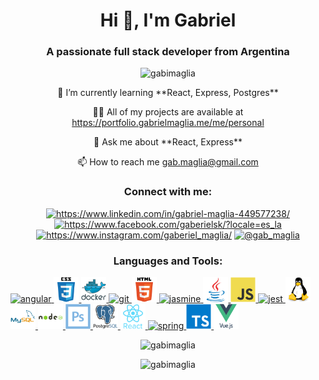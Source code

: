 <h1 align="center">Hi 👋, I'm Gabriel</h1>
<h3 align="center">A passionate full stack developer from Argentina</h3>

<p align="center"> 
  <img src="https://komarev.com/ghpvc/?username=gabimaglia&label=Profile%20views&color=0e75b6&style=flat" alt="gabimaglia" />
</p>

<p align="center">🌱 I’m currently learning **React, Express, Postgres**</p>

<p align="center">👨‍💻 All of my projects are available at <a href="https://portfolio.gabrielmaglia.me/me/personal">https://portfolio.gabrielmaglia.me/me/personal</a></p>

<p align="center">💬 Ask me about **React, Express**</p>

<p align="center">📫 How to reach me <a href="mailto:gab.maglia@gmail.com">gab.maglia@gmail.com</a></p>

<h3 align="center">Connect with me:</h3>
<p align="center">
  <a href="https://linkedin.com/in/https://www.linkedin.com/in/gabriel-maglia-449577238/" target="blank"><img src="https://raw.githubusercontent.com/rahuldkjain/github-profile-readme-generator/master/src/images/icons/Social/linked-in-alt.svg" alt="https://www.linkedin.com/in/gabriel-maglia-449577238/" height="30" width="40" /></a>
  <a href="https://fb.com/https://www.facebook.com/gaberielsk/?locale=es_la" target="blank"><img src="https://raw.githubusercontent.com/rahuldkjain/github-profile-readme-generator/master/src/images/icons/Social/facebook.svg" alt="https://www.facebook.com/gaberielsk/?locale=es_la" height="30" width="40" /></a>
  <a href="https://instagram.com/https://www.instagram.com/gaberiel_maglia/" target="blank"><img src="https://raw.githubusercontent.com/rahuldkjain/github-profile-readme-generator/master/src/images/icons/Social/instagram.svg" alt="https://www.instagram.com/gaberiel_maglia/" height="30" width="40" /></a>
  <a href="https://www.hackerrank.com/@gab_maglia" target="blank"><img src="https://raw.githubusercontent.com/rahuldkjain/github-profile-readme-generator/master/src/images/icons/Social/hackerrank.svg" alt="@gab_maglia" height="30" width="40" /></a>
</p>

<h3 align="center">Languages and Tools:</h3>
<p align="center"> 
  <p align="left"> <a href="https://angular.io" target="_blank" rel="noreferrer"> <img src="https://angular.io/assets/images/logos/angular/angular.svg" alt="angular" width="40" height="40"/> </a> <a href="https://www.w3schools.com/css/" target="_blank" rel="noreferrer"> <img src="https://raw.githubusercontent.com/devicons/devicon/master/icons/css3/css3-original-wordmark.svg" alt="css3" width="40" height="40"/> </a> <a href="https://www.docker.com/" target="_blank" rel="noreferrer"> <img src="https://raw.githubusercontent.com/devicons/devicon/master/icons/docker/docker-original-wordmark.svg" alt="docker" width="40" height="40"/> </a> <a href="https://git-scm.com/" target="_blank" rel="noreferrer"> <img src="https://www.vectorlogo.zone/logos/git-scm/git-scm-icon.svg" alt="git" width="40" height="40"/> </a> <a href="https://www.w3.org/html/" target="_blank" rel="noreferrer"> <img src="https://raw.githubusercontent.com/devicons/devicon/master/icons/html5/html5-original-wordmark.svg" alt="html5" width="40" height="40"/> </a> <a href="https://jasmine.github.io/" target="_blank" rel="noreferrer"> <img src="https://www.vectorlogo.zone/logos/jasmine/jasmine-icon.svg" alt="jasmine" width="40" height="40"/> </a> <a href="https://www.java.com" target="_blank" rel="noreferrer"> <img src="https://raw.githubusercontent.com/devicons/devicon/master/icons/java/java-original.svg" alt="java" width="40" height="40"/> </a> <a href="https://developer.mozilla.org/en-US/docs/Web/JavaScript" target="_blank" rel="noreferrer"> <img src="https://raw.githubusercontent.com/devicons/devicon/master/icons/javascript/javascript-original.svg" alt="javascript" width="40" height="40"/> </a> <a href="https://jestjs.io" target="_blank" rel="noreferrer"> <img src="https://www.vectorlogo.zone/logos/jestjsio/jestjsio-icon.svg" alt="jest" width="40" height="40"/> </a> <a href="https://www.linux.org/" target="_blank" rel="noreferrer"> <img src="https://raw.githubusercontent.com/devicons/devicon/master/icons/linux/linux-original.svg" alt="linux" width="40" height="40"/> </a> <a href="https://www.mysql.com/" target="_blank" rel="noreferrer"> <img src="https://raw.githubusercontent.com/devicons/devicon/master/icons/mysql/mysql-original-wordmark.svg" alt="mysql" width="40" height="40"/> </a> <a href="https://nodejs.org" target="_blank" rel="noreferrer"> <img src="https://raw.githubusercontent.com/devicons/devicon/master/icons/nodejs/nodejs-original-wordmark.svg" alt="nodejs" width="40" height="40"/> </a> <a href="https://www.photoshop.com/en" target="_blank" rel="noreferrer"> <img src="https://raw.githubusercontent.com/devicons/devicon/master/icons/photoshop/photoshop-line.svg" alt="photoshop" width="40" height="40"/> </a> <a href="https://www.postgresql.org" target="_blank" rel="noreferrer"> <img src="https://raw.githubusercontent.com/devicons/devicon/master/icons/postgresql/postgresql-original-wordmark.svg" alt="postgresql" width="40" height="40"/> </a> <a href="https://reactjs.org/" target="_blank" rel="noreferrer"> <img src="https://raw.githubusercontent.com/devicons/devicon/master/icons/react/react-original-wordmark.svg" alt="react" width="40" height="40"/> </a> <a href="https://spring.io/" target="_blank" rel="noreferrer"> <img src="https://www.vectorlogo.zone/logos/springio/springio-icon.svg" alt="spring" width="40" height="40"/> </a> <a href="https://www.typescriptlang.org/" target="_blank" rel="noreferrer"> <img src="https://raw.githubusercontent.com/devicons/devicon/master/icons/typescript/typescript-original.svg" alt="typescript" width="40" height="40"/> </a> <a href="https://vuejs.org/" target="_blank" rel="noreferrer"> <img src="https://raw.githubusercontent.com/devicons/devicon/master/icons/vuejs/vuejs-original-wordmark.svg" alt="vuejs" width="40" height="40"/> </a> </p>
</p>

<p align="center"><img src="https://github-readme-stats.vercel.app/api/top-langs?username=gabimaglia&show_icons=true&locale=en&layout=compact" alt="gabimaglia" /></p>

<p align="center"><img src="https://github-readme-streak-stats.herokuapp.com/?user=gabimaglia&" alt="gabimaglia" /></p>
